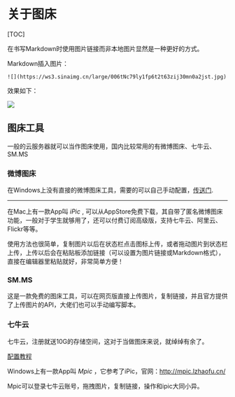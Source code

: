 # 关于图床

[TOC]


在书写Markdown时使用图片链接而非本地图片显然是一种更好的方式。

Markdown插入图片：

```
![](https://ws3.sinaimg.cn/large/006tNc79ly1fp6t2t63zij30mn0a2jst.jpg)
```

效果如下：

![](https://ws3.sinaimg.cn/large/006tNc79ly1fp6t2t63zij30mn0a2jst.jpg)

## 图床工具

一般的云服务器就可以当作图床使用，国内比较常用的有微博图床、七牛云、SM.MS

### 微博图床

在Windows上没有直接的微博图床工具，需要的可以自己手动配置，[传送门](![](https://ws3.sinaimg.cn/large/006tNc79ly1fp6t2t63zij30mn0a2jst.jpg)).

---

在Mac上有一款App叫 _iPic_ , 可以从AppStore免费下载，其自带了匿名微博图床功能，一般对于学生就够用了，还可以付费订阅高级版，支持七牛云、阿里云、Flickr等等。

使用方法也很简单，复制图片以后在状态栏点击图标上传，或者拖动图片到状态栏上传，上传以后会在粘贴板添加链接（可以设置为图片链接或Markdown格式），直接在编辑器里粘贴就好，非常简单方便！


### SM.MS

这是一款免费的图床工具，可以在网页版直接上传图片，复制链接，并且官方提供了上传图片的API，大佬们也可以手动编写脚本。

### 七牛云

七牛云，注册就送10G的存储空间，这对于当做图床来说，就绰绰有余了。

[配置教程](https://www.jianshu.com/p/5f0d5451ca01)

Windows上有一款App叫 _Mpic_ ，它参考了iPic，官网：http://mpic.lzhaofu.cn/ 

Mpic可以登录七牛云账号，拖拽图片，复制链接，操作和ipic大同小异。


